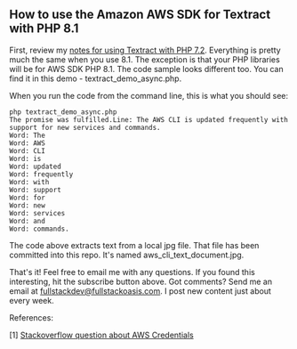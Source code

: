 ## How to use the Amazon AWS SDK for Textract with PHP 8.1 ##

First, review my [notes for using Textract with PHP 7.2](https://github.com/fullStackOasis/php-aws-textract-pdf/). Everything is pretty much the same when you use 8.1. The exception is that your PHP libraries will be for AWS SDK PHP 8.1. The code sample looks different too. You can find it in this demo - textract_demo_async.php.

When you run the code from the command line, this is what you should see:

```
php textract_demo_async.php
The promise was fulfilled.Line: The AWS CLI is updated frequently with support for new services and commands.
Word: The
Word: AWS
Word: CLI
Word: is
Word: updated
Word: frequently
Word: with
Word: support
Word: for
Word: new
Word: services
Word: and
Word: commands.
```

The code above extracts text from a local jpg file. That file has been committed into this repo. It's named aws_cli_text_document.jpg.

That's it! Feel free to email me with any questions. If you found this interesting, hit the subscribe button above. Got comments? Send me an email at fullstackdev@fullstackoasis.com. I post new content just about every week.

References:

[1] <a href="https://stackoverflow.com/questions/49806405/cannot-read-credentials-from-aws-credentials-php-script-call-aws-sdk">Stackoverflow question about AWS Credentials</a>